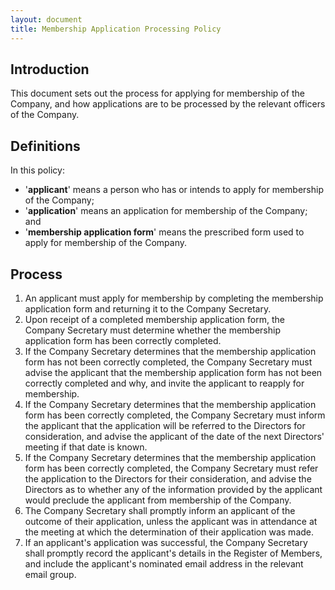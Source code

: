 ```yaml
---
layout: document
title: Membership Application Processing Policy
---
```


## Introduction

This document sets out the process for applying for membership of the Company, and how applications are to be processed by the relevant officers of the Company.

## Definitions

In this policy:

- '**applicant**' means a person who has or intends to apply for membership of the Company;
- '**application**' means an application for membership of the Company; and
- '**membership application form**' means the prescribed form used to apply for membership of the Company.

## Process

1. An applicant must apply for membership by completing the membership application form and returning it to the Company Secretary.
2. Upon receipt of a completed membership application form, the Company Secretary must determine whether the membership application form has been correctly completed.
3. If the Company Secretary determines that the membership application form has not been correctly completed, the Company Secretary must advise the applicant that the membership application form has not been correctly completed and why, and invite the applicant to reapply for membership.
4. If the Company Secretary determines that the membership application form has been correctly completed, the Company Secretary must inform the applicant that the application will be referred to the Directors for consideration, and advise the applicant of the date of the next Directors' meeting if that date is known.
5. If the Company Secretary determines that the membership application form has been correctly completed, the Company Secretary must refer the application to the Directors for their consideration, and advise the Directors as to whether any of the information provided by the applicant would preclude the applicant from membership of the Company.
6. The Company Secretary shall promptly inform an applicant of the outcome of their application, unless the applicant was in attendance at the meeting at which the determination of their application was made.
7. If an applicant's application was successful, the Company Secretary shall promptly record the applicant's details in the Register of Members, and include the applicant's nominated email address in the relevant email group.
